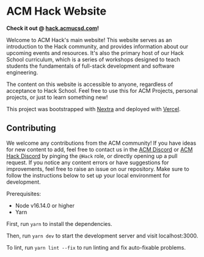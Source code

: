 # ACM Hack Website

**Check it out @ [hack.acmucsd.com](https://hack.acmucsd.com)!**

Welcome to ACM Hack's main website! This website serves as an introduction to the Hack community, and provides information about our upcoming events and resources. It's also the primary host of our Hack School curriculum, which is a series of workshops designed to teach students the fundamentals of full-stack development and software engineering.

The content on this website is accessible to anyone, regardless of acceptance to Hack School. Feel free to use this for ACM Projects, personal projects, or just to learn something new!

This project was bootstrapped with [Nextra](https://nextra.site) and deployed with [Vercel](https://vercel.com).

## Contributing

We welcome any contributions from the ACM community! If you have ideas for new content to add, feel free to contact us in the [ACM Discord](https://acmurl.com/discord) or [ACM Hack Discord](https://acmurl.com/hack-discord) by pinging the `@Hack` role, or directly opening up a pull request. If you notice any content errors or have suggestions for improvements, feel free to raise an issue on our repository. Make sure to follow the instructions below to set up your local environment for development.

Prerequisites: 
- Node v16.14.0 or higher
- Yarn

First, run `yarn` to install the dependencies.

Then, run `yarn dev` to start the development server and visit localhost:3000.

To lint, run `yarn lint --fix` to run linting and fix auto-fixable problems.
